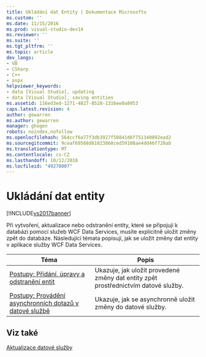 ```yaml
---
title: Ukládání dat Entity | Dokumentace Microsoftu
ms.custom: ''
ms.date: 11/15/2016
ms.prod: visual-studio-dev14
ms.reviewer: ''
ms.suite: ''
ms.tgt_pltfrm: ''
ms.topic: article
dev_langs:
- VB
- CSharp
- C++
- aspx
helpviewer_keywords:
- data [Visual Studio], updating
- data [Visual Studio], saving entities
ms.assetid: 116ed3ed-1271-4827-8528-1316ee0a8953
caps.latest.revision: 4
author: gewarren
ms.author: gewarren
manager: ghogen
robots: noindex,nofollow
ms.openlocfilehash: 564ccf6a77f3db3927f50841d6f751340892ead2
ms.sourcegitcommit: 9ceaf69568d61023868ced59108ae4dd46f720ab
ms.translationtype: MT
ms.contentlocale: cs-CZ
ms.lasthandoff: 10/12/2018
ms.locfileid: "49270007"
---
```

# <a name="saving-entity-data"></a>Ukládání dat entity
[!INCLUDE[vs2017banner](../includes/vs2017banner.md)]

Při vytvoření, aktualizace nebo odstranění entity, které se připojují k databázi pomocí služeb WCF Data Services, musíte explicitně uložit změny zpět do databáze. Následující témata popisují, jak se uložit změny dat entity v aplikace služby WCF Data Services.  
  
|Téma|Popis|  
|-----------|-----------------|  
|[Postupy: Přidání, úpravy a odstranění entit](http://msdn.microsoft.com/library/a00f8933-b232-4445-95ba-adc634f055d8)|Ukazuje, jak uložit provedené změny dat entity zpět prostřednictvím datové služby.|  
|[Postupy: Provádění asynchronních dotazů v datové službě](http://msdn.microsoft.com/library/902a2dc1-d0e9-4b00-90a8-becc4cb1f6a7)|Ukazuje, jak se asynchronně uložit změny do datové služby.|  
  
## <a name="see-also"></a>Viz také  
 [Aktualizace datové služby](http://msdn.microsoft.com/library/00d993be-ffed-4dea-baf7-6eea982cdb54)
